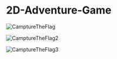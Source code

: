 2D-Adventure-Game
==============================
<img src="https://raw.github.com/SirJimPanse/Bachelor-HSRM-Medieninformatik/master/Softwaretechnik/adventure/CamptureTheFlag1.jpg" title="CamptureTheFlag"> </img>

<img src="https://raw.github.com/SirJimPanse/Bachelor-HSRM-Medieninformatik/master/Softwaretechnik/adventure/CamptureTheFlag2.jpg" title="CamptureTheFlag2"> </img>

<img src="https://raw.github.com/SirJimPanse/Bachelor-HSRM-Medieninformatik/master/Softwaretechnik/adventure/CamptureTheFlag1.jpg" title="CamptureTheFlag3"> </img>
